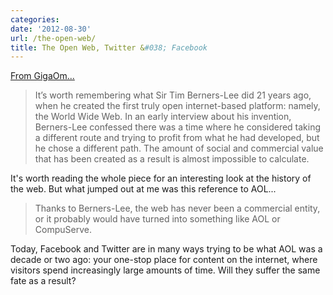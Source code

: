 ```yaml
---
categories:
date: '2012-08-30'
url: /the-open-web/
title: The Open Web, Twitter &#038; Facebook
---
```


<a href="http://gigaom.com/2012/08/10/theres-only-one-truly-open-platform-the-web/">From GigaOm...</a>

<blockquote>It’s worth remembering what Sir Tim Berners-Lee did 21 years ago, when he created the first truly open internet-based platform: namely, the World Wide Web. In an early interview about his invention, Berners-Lee confessed there was a time where he considered taking a different route and trying to profit from what he had developed, but he chose a different path. The amount of social and commercial value that has been created as a result is almost impossible to calculate.</blockquote>

It's worth reading the whole piece for an interesting look at the history of the web. But what jumped out at me was this reference to AOL...

<blockquote>Thanks to Berners-Lee, the web has never been a commercial entity, or it probably would have turned into something like AOL or CompuServe.</blockquote>

Today, Facebook and Twitter are in many ways trying to be what AOL was a decade or two ago: your one-stop place for content on the internet, where visitors spend increasingly large amounts of time. Will they suffer the same fate as a result?